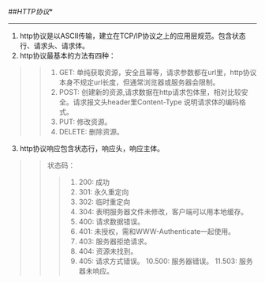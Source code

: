 ##*HTTP协议**

***

1. http协议是以ASCII传输，建立在TCP/IP协议之上的应用层规范。包含状态行、请求头、请求体。
2. http协议最基本的方法有四种：
>> 1. GET: 单纯获取资源，安全且幂等，请求参数都在url里，http协议本身不规定url长度，但通常浏览器或服务器会限制。
>> 2. POST: 创建新的资源,请求数据在http请求包体里，相对比较安全。请求报文头header里Content-Type 说明请求体的编码格式。
>> 3. PUT: 修改资源。
>> 4. DELETE: 删除资源。
3. http协议响应包含状态行，响应头，响应主体。
>> 状态码：
>>> 1. 200: 成功
>>> 2. 301: 永久重定向
>>> 3. 302: 临时重定向
>>> 4. 304: 表明服务器文件未修改，客户端可以用本地缓存。
>>> 5. 400: 请求数据错误。
>>> 6. 401: 未授权，需和WWW-Authenticate一起使用。
>>> 7. 403: 服务器拒绝请求。
>>> 8. 404: 资源未找到。
>>> 9. 405: 请求方式错误。
>>> 10.500: 服务器错误。
>>> 11.503: 服务器未响应。
